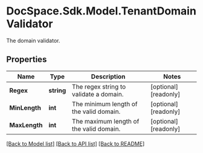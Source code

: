 # DocSpace.Sdk.Model.TenantDomainValidator
The domain validator.

## Properties

Name | Type | Description | Notes
------------ | ------------- | ------------- | -------------
**Regex** | **string** | The regex string to validate a domain. | [optional] [readonly] 
**MinLength** | **int** | The minimum length of the valid domain. | [optional] [readonly] 
**MaxLength** | **int** | The maximum length of the valid domain. | [optional] [readonly] 

[[Back to Model list]](../README.md#documentation-for-models) [[Back to API list]](../README.md#documentation-for-api-endpoints) [[Back to README]](../README.md)

